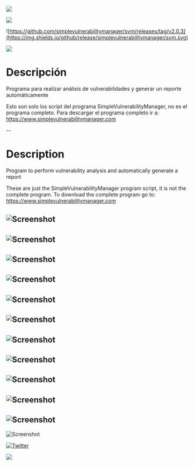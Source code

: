 ![](https://img.shields.io/github/downloads/simplevulnerabilitymanager/svm/total.svg)

![](https://img.shields.io/github/issues/simplevulnerabilitymanager/svm.svg)

![https://github.com/simplevulnerabilitymanager/svm/releases/tag/v2.0.3](https://img.shields.io/github/release/simplevulnerabilitymanager/svm.svg)

[![](https://img.shields.io/website-up-down-green-red/https/shields.io.svg?label=SimpleVulnerabilityManager-Website)](https://www.simplevulnerabilitymanager.com/)

# Descripción
Programa para realizar análisis de vulnerabilidades y generar un reporte automáticamente

Esto son solo los script del programa SimpleVulnerabilityManager, no es el programa completo. Para descargar el programa completo ir a:
https://www.simplevulnerabilitymanager.com

--
# Description
Program to perform vulnerability analysis and automatically generate a report

These are just the SimpleVulnerabilityManager program script, it is not the complete program. To download the complete program go to: https://www.simplevulnerabilitymanager.com


![Screenshot](svm_screenshot.png)
--
![Screenshot](svm_screenshot1.png)
--
![Screenshot](svm_screenshot2.png)
--
![Screenshot](svm_screenshot3.png)
--
![Screenshot](svm_screenshot4.png)
--
![Screenshot](svm_screenshot5.png)
--
![Screenshot](svm_screenshot6.png)
--
![Screenshot](svm_screenshot7.png)
--
![Screenshot](svm_screenshot8.png)
--
![Screenshot](svm_screenshot9.png)
--
![Screenshot](svm_screenshot10.png)
--
![Screenshot](svm_screenshot11.png)



[![Twitter](https://img.shields.io/badge/Twitter-SimpleVulnManag-blue.svg)](https://twitter.com/SimpleVulnManag)

[![](https://img.shields.io/twitter/follow/SimpleVulnManag.svg?label=Follow&style=social)](https://twitter.com/SimpleVulnManag)

